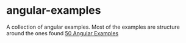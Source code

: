 # angular-examples
A collection of angular examples. Most of the examples are structure around the ones found [50 Angular Examples](http://curran.github.io/screencasts/introToAngular/exampleViewer/#/)
